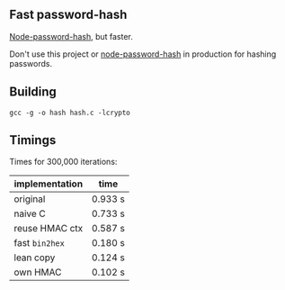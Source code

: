 ## Fast password-hash

[Node-password-hash](https://github.com/davidwood/node-password-hash), but faster. 

Don't use this project or [node-password-hash](https://github.com/davidwood/node-password-hash) in production for hashing passwords.

## Building

    gcc -g -o hash hash.c -lcrypto

## Timings

Times for 300,000 iterations:

| implementation  | time    |
|-----------------|---------|
| original        | 0.933 s |
| naive C         | 0.733 s |
| reuse HMAC ctx  | 0.587 s |
| fast `bin2hex`  | 0.180 s |
| lean copy       | 0.124 s |
| own HMAC        | 0.102 s |
